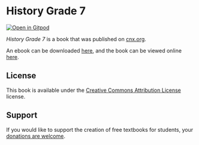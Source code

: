 # History Grade 7

[![Open in Gitpod](https://gitpod.io/button/open-in-gitpod.svg)](https://gitpod.io/from-referrer/)

_History Grade 7_ is a book that was published on [cnx.org](https://cnx.org/).

An ebook can be downloaded [here](https://github.com/cnx-user-books/cnxbook-history-grade-7/releases/latest), and the book can be viewed online [here](https://github.com/cnx-user-books/cnxbook-history-grade-7/releases/latest).

## License
This book is available under the [Creative Commons Attribution License](./LICENSE) license.

## Support
If you would like to support the creation of free textbooks for students, your [donations are welcome](https://riceconnect.rice.edu/donation/support-openstax-banner).
